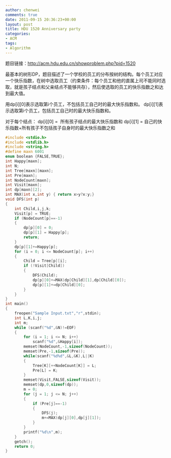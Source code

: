 ```yaml
---
author: chenwei
comments: true
date: 2011-09-15 20:36:23+00:00
layout: post
title: HDU 1520 Anniversary party
categories:
- ACM
tags:
- Algorithm
---
```


题目链接：http://acm.hdu.edu.cn/showproblem.php?pid=1520

最基本的树形DP，题目描述了一个学校的员工的分布按树的结构。每个员工对应一个快乐指数，在树中选取员工（约束条件：每个员工和他的直属上司不能同时选取，就是孩子结点和父亲结点不能够共存），然后使选取的员工的快乐指数之和达到最大值。

用dp[i][0]表示选取第i个员工，不包括员工自己时的最大快乐指数和。
dp[i][1]表示选取第i个员工，包括员工自己时的最大快乐指数和。

对于每个结点：
dp[i][0] =  所有孩子结点的最大快乐指数和
dp[i][1] = 自己的快乐指数+所有孩子不包括孩子自身时的最大快乐指数之和

```c
#include <stdio.h>
#include <stdlib.h>
#include <string.h>
#define maxn 6001
enum boolean {FALSE,TRUE};
int Happy[maxn];
int N;
int Tree[maxn][maxn];
int Pre[maxn];
int NodeCount[maxn];
int Visit[maxn];
int dp[maxn][2];
int MAX(int x,int y) { return x>y?x:y;}
void DFS(int p)
{
    int Child,i,j,k;
    Visit[p] = TRUE;
    if (NodeCount[p]==-1)
    {
        dp[p][0] = 0;
        dp[p][1] = Happy[p];
        return;
    }
    dp[p][1]+=Happy[p];
    for (i = 0; i <= NodeCount[p]; i++)
    {
        Child = Tree[p][i];
        if (!Visit[Child])
        {
            DFS(Child);
            dp[p][0]+=MAX(dp[Child][1],dp[Child][0]);
            dp[p][1]+=dp[Child][0];
        }
    }
}
int main()
{
    freopen("Sample Input.txt","r",stdin);
    int L,K,i,j;
    int m;
    while (scanf("%d",&N)!=EOF)
    {
        for (i = 1; i <= N; i++)
            scanf("%d",&Happy[i]);
        memset(NodeCount,-1,sizeof(NodeCount));
        memset(Pre,-1,sizeof(Pre));
        while(scanf("%d%d",&L,&K),L||K)
        {
            Tree[K][++NodeCount[K]] = L;
            Pre[L] = K;
        }
        memset(Visit,FALSE,sizeof(Visit));
        memset(dp,0,sizeof(dp));
        m = 0;
        for (j = 1; j <= N; j++)
        {
            if (Pre[j]==-1)
            {
                DFS(j);
                m+=MAX(dp[j][0],dp[j][1]);
            }
        }
        printf("%d\n",m);
    }
    getch();
    return 0;
}
```
